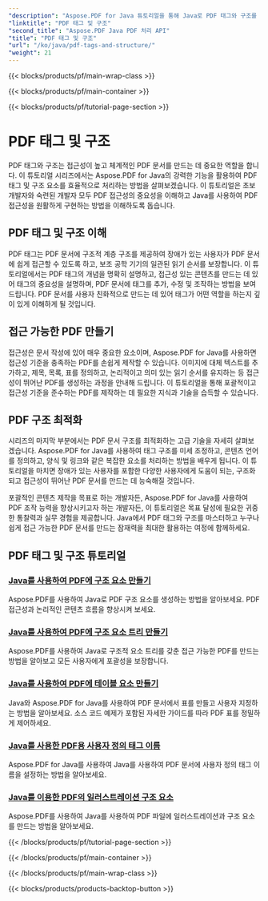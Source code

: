 ```yaml
---
"description": "Aspose.PDF for Java 튜토리얼을 통해 Java로 PDF 태그와 구조를 마스터하세요. 접근성이 뛰어나고 체계적인 PDF를 손쉽게 제작할 수 있습니다."
"linktitle": "PDF 태그 및 구조"
"second_title": "Aspose.PDF Java PDF 처리 API"
"title": "PDF 태그 및 구조"
"url": "/ko/java/pdf-tags-and-structure/"
"weight": 21
---
```


{{< blocks/products/pf/main-wrap-class >}}

{{< blocks/products/pf/main-container >}}

{{< blocks/products/pf/tutorial-page-section >}}

# PDF 태그 및 구조

PDF 태그와 구조는 접근성이 높고 체계적인 PDF 문서를 만드는 데 중요한 역할을 합니다. 이 튜토리얼 시리즈에서는 Aspose.PDF for Java의 강력한 기능을 활용하여 PDF 태그 및 구조 요소를 효율적으로 처리하는 방법을 살펴보겠습니다. 이 튜토리얼은 초보 개발자와 숙련된 개발자 모두 PDF 접근성의 중요성을 이해하고 Java를 사용하여 PDF 접근성을 원활하게 구현하는 방법을 이해하도록 돕습니다.

## PDF 태그 및 구조 이해

PDF 태그는 PDF 문서에 구조적 계층 구조를 제공하여 장애가 있는 사용자가 PDF 문서에 쉽게 접근할 수 있도록 하고, 보조 공학 기기의 일관된 읽기 순서를 보장합니다. 이 튜토리얼에서는 PDF 태그의 개념을 명확히 설명하고, 접근성 있는 콘텐츠를 만드는 데 있어 태그의 중요성을 설명하며, PDF 문서에 태그를 추가, 수정 및 조작하는 방법을 보여드립니다. PDF 문서를 사용자 친화적으로 만드는 데 있어 태그가 어떤 역할을 하는지 깊이 있게 이해하게 될 것입니다.

## 접근 가능한 PDF 만들기

접근성은 문서 작성에 있어 매우 중요한 요소이며, Aspose.PDF for Java를 사용하면 접근성 기준을 충족하는 PDF를 손쉽게 제작할 수 있습니다. 이미지에 대체 텍스트를 추가하고, 제목, 목록, 표를 정의하고, 논리적이고 의미 있는 읽기 순서를 유지하는 등 접근성이 뛰어난 PDF를 생성하는 과정을 안내해 드립니다. 이 튜토리얼을 통해 포괄적이고 접근성 기준을 준수하는 PDF를 제작하는 데 필요한 지식과 기술을 습득할 수 있습니다.

## PDF 구조 최적화

시리즈의 마지막 부분에서는 PDF 문서 구조를 최적화하는 고급 기술을 자세히 살펴보겠습니다. Aspose.PDF for Java를 사용하여 태그 구조를 미세 조정하고, 콘텐츠 언어를 정의하고, 양식 및 링크와 같은 복잡한 요소를 처리하는 방법을 배우게 됩니다. 이 튜토리얼을 마치면 장애가 있는 사용자를 포함한 다양한 사용자에게 도움이 되는, 구조화되고 접근성이 뛰어난 PDF 문서를 만드는 데 능숙해질 것입니다.

포괄적인 콘텐츠 제작을 목표로 하는 개발자든, Aspose.PDF for Java를 사용하여 PDF 조작 능력을 향상시키고자 하는 개발자든, 이 튜토리얼은 목표 달성에 필요한 귀중한 통찰력과 실무 경험을 제공합니다. Java에서 PDF 태그와 구조를 마스터하고 누구나 쉽게 접근 가능한 PDF 문서를 만드는 잠재력을 최대한 활용하는 여정에 함께하세요.

## PDF 태그 및 구조 튜토리얼
### [Java를 사용하여 PDF에 구조 요소 만들기](./create-structure-element-in-pdf-using-java/)
Aspose.PDF를 사용하여 Java로 PDF 구조 요소를 생성하는 방법을 알아보세요. PDF 접근성과 논리적인 콘텐츠 흐름을 향상시켜 보세요.
### [Java를 사용하여 PDF에 구조 요소 트리 만들기](./create-structure-element-tree-in-pdf-using-java/)
Aspose.PDF를 사용하여 Java로 구조적 요소 트리를 갖춘 접근 가능한 PDF를 만드는 방법을 알아보고 모든 사용자에게 포괄성을 보장합니다.
### [Java를 사용하여 PDF에 테이블 요소 만들기](./create-table-element-in-pdf-using-java/)
Java와 Aspose.PDF for Java를 사용하여 PDF 문서에서 표를 만들고 사용자 지정하는 방법을 알아보세요. 소스 코드 예제가 포함된 자세한 가이드를 따라 PDF 표를 정밀하게 제어하세요.
### [Java를 사용한 PDF용 사용자 정의 태그 이름](./custom-tag-name-for-pdf-using-java/)
Aspose.PDF for Java를 사용하여 Java를 사용하여 PDF 문서에 사용자 정의 태그 이름을 설정하는 방법을 알아보세요.
### [Java를 이용한 PDF의 일러스트레이션 구조 요소](./illustration-structure-elements-in-pdf-using-java/)
Aspose.PDF를 사용하여 Java를 사용하여 PDF 파일에 일러스트레이션과 구조 요소를 만드는 방법을 알아보세요.

{{< /blocks/products/pf/tutorial-page-section >}}

{{< /blocks/products/pf/main-container >}}

{{< /blocks/products/pf/main-wrap-class >}}

{{< blocks/products/products-backtop-button >}}